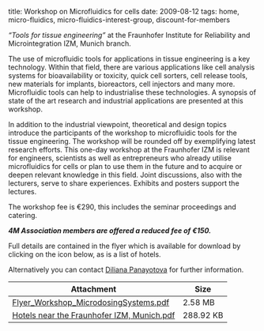 title: Workshop on Microfluidics for cells
date: 2009-08-12 
tags: home, micro-fluidics, micro-fluidics-interest-group, discount-for-members


<i>“Tools for tissue engineering”</i> at the Fraunhofer Institute for Reliability and Microintegration IZM, Munich branch.
<!--break-->
The use of microfluidic tools for applications in tissue engineering is a key technology. Within that field, there are various applications like cell analysis systems for bioavailability or toxicity, quick cell sorters, cell release tools, new materials for implants, bioreactors, cell injectors and many more. Microfluidic tools can help to industrialise
these technologies. A synopsis of state of the art research and industrial applications are presented at this workshop.  

In addition to the industrial viewpoint, theoretical and design topics introduce the participants of the workshop to microfluidic tools for the tissue engineering. The workshop will be rounded off by exemplifying latest research efforts. This one-day workshop at the Fraunhofer IZM is relevant for engineers, scientists as well as entrepreneurs who already utilise microfluidics for cells or plan to use them in the future and to acquire or deepen relevant knowledge in this field. Joint discussions,
also with the lecturers, serve to share experiences. Exhibits and posters support the lectures.  

The workshop fee is €290, this includes the seminar proceedings and catering.

*<b>4M Association members are offered a reduced fee of €150.</b>*  

Full details are contained in the flyer which is available for download by clicking on the icon below, as is a list of hotels.

Alternatively you can contact [Diliana Panayotova](mailto:Diliana.panayotova@izm-m.fraunhofer.de?subject=Workshop_on_microfluidics_for_cells) for further information.

| Attachment | Size |
|---|---|
| <a href="/4m-association/files/Flyer_Workshop_MicrodosingSystems.pdf">Flyer_Workshop_MicrodosingSystems.pdf</a> | 2.58 MB |
<a href="/4m-association/files/Hotels near the Fraunhofer IZM, Munich.pdf">Hotels near the Fraunhofer IZM, Munich.pdf</a> | 288.92 KB |
